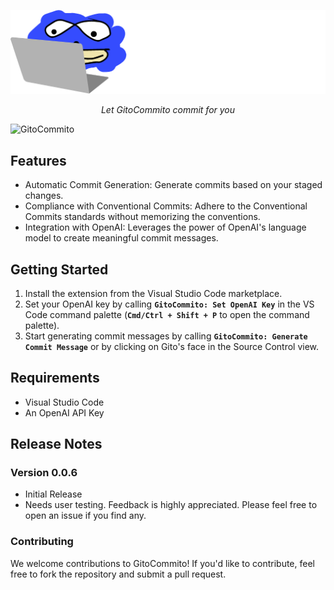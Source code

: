 <p align="center">
  <a href="https://github.com/miguelvalente/gitocommmito"><img src="https://github.com/miguelvalente/gitocommito/blob/master/assets/banner.png?raw=true" alt="GitoCommito"></a>
</p>
<p align="center">
    <em>Let GitoCommito commit for you</em>
</p>

![GitoCommito](/assets/GitoCommito.gif?raw=true "GitoCommito")

## Features

-  Automatic Commit Generation: Generate commits based on your staged changes.
-  Compliance with Conventional Commits: Adhere to the Conventional Commits standards without memorizing the conventions.
-  Integration with OpenAI: Leverages the power of OpenAI's language model to create meaningful commit messages.

## Getting Started

1.  Install the extension from the Visual Studio Code marketplace.
2.  Set your OpenAI key by calling __`GitoCommito: Set OpenAI Key`__ in the VS Code command palette (__`Cmd/Ctrl + Shift + P`__ to open the command palette).
3.  Start generating commit messages by calling __`GitoCommito: Generate Commit Message`__ or by clicking on Gito's face in the Source Control view.


## Requirements

- Visual Studio Code
- An OpenAI API Key

## Release Notes
### Version 0.0.6

- Initial Release
- Needs user testing. Feedback is highly appreciated. Please feel free to open an issue if you find any.

### Contributing

We welcome contributions to GitoCommito! If you'd like to contribute, feel free to fork the repository and submit a pull request.